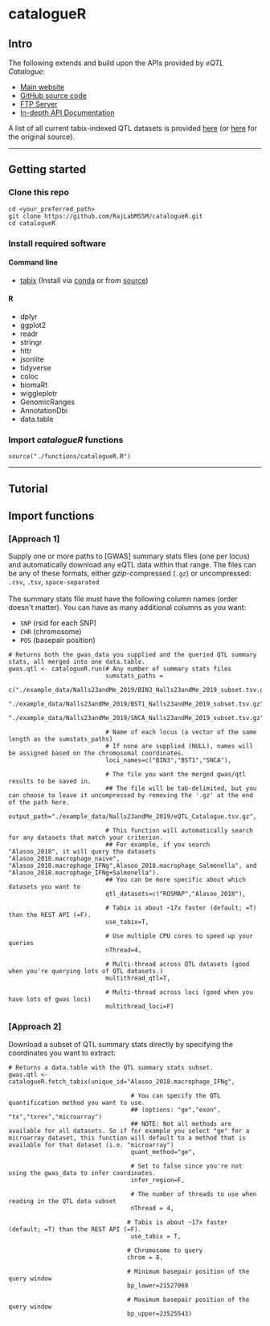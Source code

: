 # catalogueR

## Intro    

The following extends and build upon the APIs provided by *eQTL Catalogue*:  
- [Main website](https://www.ebi.ac.uk/eqtl/)  
- [GitHub source code](https://github.com/eQTL-Catalogue/eQTL-Catalogue-resources)  
- [FTP Server](ftp://ftp.ebi.ac.uk/pub/databases/spot/eQTL/csv)  
- [In-depth API Documentation](https://www.ebi.ac.uk/eqtl/api-docs/)  

A list of all current tabix-indexed QTL datasets is provided [here](https://github.com/RajLabMSSM/catalogueR/blob/master/resources/eQTLcatalogue_tabix_ftp_paths.tsv) (or [here]() for the original source).  


<hr>  

## Getting started  

### Clone this repo  
`cd <your_preferred_path>`  
`git clone https://github.com/RajLabMSSM/catalogueR.git`  
`cd catalogueR`

### Install required software

#### Command line 
- [tabix](http://www.htslib.org/doc/tabix.html) (Install via [conda](https://anaconda.org/bioconda/tabix) or from [source](http://www.htslib.org/download/))  

#### R  
- dplyr  
- ggplot2  
- readr  
- stringr  
- httr  
- jsonlite  
- tidyverse  
- coloc  
- biomaRt
- wiggleplotr  
- GenomicRanges  
- AnnotationDbi   
- data.table  
  
### Import *catalogueR* functions  

`source("./functions/catalogueR.R")`  

<hr>  

## Tutorial

## Import functions


### [Approach 1]  

Supply one or more paths to [GWAS] summary stats files (one per locus) and automatically download any eQTL data within that range. The files can be any of these formats, either *gzip*-compressed (`.gz`) or uncompressed: `.csv`, `.tsv`, `space-separated`  
<br>
The summary stats file must have the following column names (order doesn't matter). You can have as many additional columns as you want:  
  - `SNP` (rsid for each SNP)
  - `CHR` (chromosome)
  - `POS` (basepair position)

```
# Returns both the gwas_data you supplied and the queried QTL summary stats, all merged into one data.table.  
gwas.qtl <- catalogueR.run(# Any number of summary stats files
                           sumstats_paths =
                           c("./example_data/Nalls23andMe_2019/BIN3_Nalls23andMe_2019_subset.tsv.gz",
                           "./example_data/Nalls23andMe_2019/BST1_Nalls23andMe_2019_subset.tsv.gz",
                           "./example_data/Nalls23andMe_2019/SNCA_Nalls23andMe_2019_subset.tsv.gz"),
                           
                           # Name of each locus (a vector of the same length as the sumstats_paths)  
                           # If none are supplied (NULL), names will be assigned based on the chromosomal coordinates.
                           loci_names=c("BIN3","BST1","SNCA"),
                           
                           # The file you want the merged gwas/qtl results to be saved in.
                           ## The file will be tab-delimited, but you can choose to leave it uncompressed by removing the '.gz' at the end of the path here.
                           output_path="./example_data/Nalls23andMe_2019/eQTL_Catalogue.tsv.gz",
                           
                           # This function will automatically search for any datasets that match your criterion.
                           ## For example, if you search "Alasoo_2018", it will query the datasets "Alasoo_2018.macrophage_naive", "Alasoo_2018.macrophage_IFNg",Alasoo_2018.macrophage_Salmonella", and "Alasoo_2018.macrophage_IFNg+Salmonella").
                           ## You can be more specific about which datasets you want to 
                           qtl_datasets=c("ROSMAP","Alasoo_2018"),
                           
                           # Tabix is about ~17x faster (default; =T) than the REST API (=F).
                           use_tabix=T,
                           
                           # Use multiple CPU cores to speed up your queries
                           nThread=4, 
                           
                           # Multi-thread across QTL datasets (good when you're querying lots of QTL datasets.)
                           multithread_qtl=T,
                           
                           # Multi-thread across loci (good when you have lots of gwas loci)
                           multithread_loci=F)
```


### [Approach 2]

Download a subset of QTL summary stats directly by specifying the coordinates you want to extract:  
 
```
# Returns a data.table with the QTL summary stats subset.  
gwas.qtl <- catalogueR.fetch_tabix(unique_id="Alasoo_2018.macrophage_IFNg",

                                  # You can specify the QTL quantification method you want to use.
                                  ## (options: "ge","exon", "tx","txrev","microarray")
                                  ## NOTE: Not all methods are available for all datasets. So if for example you select "ge" for a microarray dataset, this function will default to a method that is available for that dataset (i.e. "microarray")
                                  quant_method="ge",
                                  
                                  # Set to false since you're not using the gwas_data to infer coordinates.
                                  infer_region=F, 
                                  
                                  # The number of threads to use when reading in the QTL data subset
                                  nThread = 4,
                                   
                                 # Tabix is about ~17x faster (default; =T) than the REST API (=F).
                                  use_tabix = T,
                                  
                                 # Chromosome to query
                                 chrom = 8,
                                 
                                 # Minimum basepair position of the query window
                                 bp_lower=21527069
                                 
                                 # Maximum basepair position of the query window
                                 bp_upper=23525543)
```



